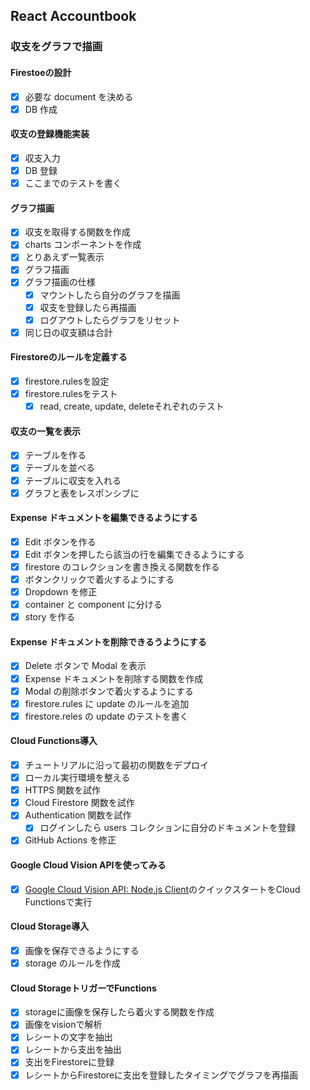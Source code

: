 ## React Accountbook

### 収支をグラフで描画

#### Firestoeの設計
- [x] 必要な document を決める
- [x] DB 作成

#### 収支の登録機能実装
- [x] 収支入力
- [x] DB 登録
- [x] ここまでのテストを書く

#### グラフ描画
- [x] 収支を取得する関数を作成
- [x] charts コンポーネントを作成
- [x] とりあえず一覧表示
- [x] グラフ描画
- [x] グラフ描画の仕様
  - [x] マウントしたら自分のグラフを描画
  - [x] 収支を登録したら再描画
  - [x] ログアウトしたらグラフをリセット
- [x] 同じ日の収支額は合計

#### Firestoreのルールを定義する
- [x] firestore.rulesを設定
- [x] firestore.rulesをテスト
  - [x] read, create, update, deleteそれぞれのテスト

#### 収支の一覧を表示
- [x] テーブルを作る
- [x] テーブルを並べる
- [x] テーブルに収支を入れる
- [x] グラフと表をレスポンシブに

#### Expense ドキュメントを編集できるようにする
- [x] Edit ボタンを作る
- [x] Edit ボタンを押したら該当の行を編集できるようにする
- [x] firestore のコレクションを書き換える関数を作る
- [x] ボタンクリックで着火するようにする
- [x] Dropdown を修正
- [x] container と component に分ける
- [x] story を作る

#### Expense ドキュメントを削除できるうようにする
- [x] Delete ボタンで Modal を表示
- [x] Expense ドキュメントを削除する関数を作成
- [x] Modal の削除ボタンで着火するようにする
- [x] firestore.rules に update のルールを追加
- [x] firestore.reles の update のテストを書く

#### Cloud Functions導入
- [x] チュートリアルに沿って最初の関数をデプロイ
- [x] ローカル実行環境を整える
- [x] HTTPS 関数を試作
- [x] Cloud Firestore 関数を試作
- [x] Authentication 関数を試作
  - [x] ログインしたら users コレクションに自分のドキュメントを登録
- [x] GitHub Actions を修正

#### Google Cloud Vision APIを使ってみる
- [x] [Google Cloud Vision API: Node.js Client](https://github.com/googleapis/nodejs-vision#quickstart)のクイックスタートをCloud Functionsで実行

#### Cloud Storage導入
- [x] 画像を保存できるようにする
- [x] storage のルールを作成

#### Cloud StorageトリガーでFunctions
- [x] storageに画像を保存したら着火する関数を作成
- [x] 画像をvisionで解析
- [x] レシートの文字を抽出
- [x] レシートから支出を抽出
- [x] 支出をFirestoreに登録
- [x] レシートからFirestoreに支出を登録したタイミングでグラフを再描画
